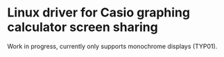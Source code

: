 # Linux driver for Casio graphing calculator screen sharing

Work in progress, currently only supports monochrome displays (TYP01).
